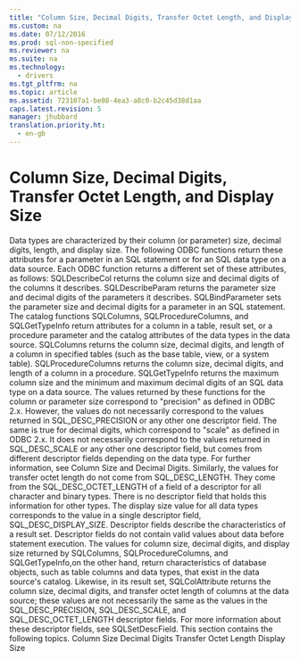```yaml
---
title: "Column Size, Decimal Digits, Transfer Octet Length, and Display Size"
ms.custom: na
ms.date: 07/12/2016
ms.prod: sql-non-specified
ms.reviewer: na
ms.suite: na
ms.technology: 
  - drivers
ms.tgt_pltfrm: na
ms.topic: article
ms.assetid: 723107a1-be08-4ea3-a8c0-b2c45d38d1aa
caps.latest.revision: 5
manager: jhubbard
translation.priority.ht: 
  - en-gb
---
```

# Column Size, Decimal Digits, Transfer Octet Length, and Display Size
<?xml version="1.0" encoding="utf-8"?>
<developerReferenceWithoutSyntaxDocument xmlns="http://ddue.schemas.microsoft.com/authoring/2003/5" xmlns:xlink="http://www.w3.org/1999/xlink" xmlns:xsi="http://www.w3.org/2001/XMLSchema-instance" xsi:schemaLocation="http://ddue.schemas.microsoft.com/authoring/2003/5 http://dduestorage.blob.core.windows.net/ddueschema/developer.xsd">
  <introduction>
    <para>Data types are characterized by their column (or parameter) size, decimal digits, length, and display size. The following ODBC functions return these attributes for a parameter in an SQL statement or for an SQL data type on a data source. Each ODBC function returns a different set of these attributes, as follows:  </para>
    <list class="bullet">
      <listItem>
        <para>             <legacyBold>SQLDescribeCol</legacyBold> returns the column size and decimal digits of the columns it describes.</para>
      </listItem>
      <listItem>
        <para>             <legacyBold>SQLDescribeParam</legacyBold> returns the parameter size and decimal digits of the parameters it describes. <legacyBold>SQLBindParameter</legacyBold> sets the parameter size and decimal digits for a parameter in an SQL statement.</para>
      </listItem>
      <listItem>
        <para>The catalog functions <legacyBold>SQLColumns</legacyBold>, <legacyBold>SQLProcedureColumns</legacyBold>, and <legacyBold>SQLGetTypeInfo</legacyBold> return attributes for a column in a table, result set, or a procedure parameter and the catalog attributes of the data types in the data source. <legacyBold>SQLColumns</legacyBold> returns the column size, decimal digits, and length of a column in specified tables (such as the base table, view, or a system table). <legacyBold>SQLProcedureColumns</legacyBold> returns the column size, decimal digits, and length of a column in a procedure. <legacyBold>SQLGetTypeInfo</legacyBold> returns the maximum column size and the minimum and maximum decimal digits of an SQL data type on a data source.</para>
      </listItem>
    </list>
    <para>The values returned by these functions for the column or parameter size correspond to "precision" as defined in ODBC 2.<legacyItalic>x</legacyItalic>. However, the values do not necessarily correspond to the values returned in SQL_DESC_PRECISION or any other one descriptor field. The same is true for decimal digits, which correspond to "scale" as defined in ODBC 2.<legacyItalic>x</legacyItalic>. It does not necessarily correspond to the values returned in SQL_DESC_SCALE or any other one descriptor field, but comes from different descriptor fields depending on the data type. For further information, see <legacyLink xlink:href="541b83ab-b16d-4714-bcb2-3c3daa9a963b">Column Size</legacyLink> and <legacyLink xlink:href="07f3d1fc-b4ee-4693-b342-330b2231b6d0">Decimal Digits</legacyLink>.</para>
    <para>Similarly, the values for transfer octet length do not come from SQL_DESC_LENGTH. They come from the SQL_DESC_OCTET_LENGTH of a field of a descriptor for all character and binary types. There is no descriptor field that holds this information for other types.</para>
    <para>The display size value for all data types corresponds to the value in a single descriptor field, SQL_DESC_DISPLAY_SIZE.</para>
    <para>Descriptor fields describe the characteristics of a result set. Descriptor fields do not contain valid values about data before statement execution. The values for column size, decimal digits, and display size returned by <legacyBold>SQLColumns</legacyBold>, <legacyBold>SQLProcedureColumns</legacyBold>, and <legacyBold>SQLGetTypeInfo</legacyBold>,on the other hand, return characteristics of database objects, such as table columns and data types, that exist in the data source's catalog. Likewise, in its result set, <legacyBold>SQLColAttribute</legacyBold> returns the column size, decimal digits, and transfer octet length of columns at the data source; these values are not necessarily the same as the values in the SQL_DESC_PRECISION, SQL_DESC_SCALE, and SQL_DESC_OCTET_LENGTH descriptor fields.</para>
    <para>For more information about these descriptor fields, see <legacyLink xlink:href="8c544388-fe9d-4f94-a0ac-fa0b9c9c88a5">SQLSetDescField</legacyLink>.</para>
    <para>This section contains the following topics.  </para>
    <list class="bullet">
      <listItem>
        <para>             <legacyLink xlink:href="541b83ab-b16d-4714-bcb2-3c3daa9a963b">Column Size</legacyLink>           </para>
      </listItem>
      <listItem>
        <para>             <legacyLink xlink:href="07f3d1fc-b4ee-4693-b342-330b2231b6d0">Decimal Digits</legacyLink>           </para>
      </listItem>
      <listItem>
        <para>             <legacyLink xlink:href="9fdc9762-e203-4cff-9212-54f450bf18d9">Transfer Octet Length</legacyLink>           </para>
      </listItem>
      <listItem>
        <para>             <legacyLink xlink:href="9f7f766f-2492-463c-aab7-f2476e222042">Display Size</legacyLink>           </para>
      </listItem>
    </list>
  </introduction>
  <relatedTopics />
</developerReferenceWithoutSyntaxDocument>
